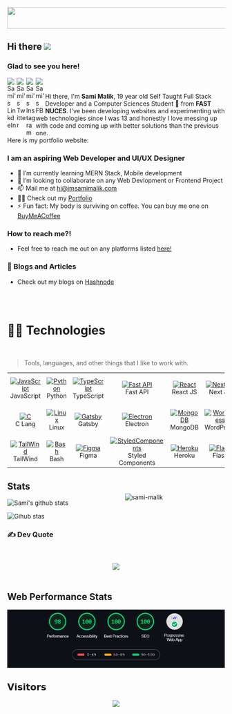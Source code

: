 
<img align="center" width="900" height="50" src="https://readme-typing-svg.herokuapp.com?font=Montserrat&color=%23FFC107&size=35&center=true&vCenter=true&lines=imsamimalik" />

<h2>Hi there <img src="https://media.giphy.com/media/hvRJCLFzcasrR4ia7z/giphy.gif" width="25px"></h2>

<h3>Glad to see you here!</h3>  

<a href="https://www.linkedin.com/in/imsamimalik" >
  <img align="left" alt="Sami's LinkdeIn" width="22px" src="https://www.iconsdb.com/icons/preview/color/FFC107/linkedin-3-xxl.png" />
</a>
<a href="https://twitter.com/imsamimalik">
  <img align="left" alt="Sami's Twitter" width="22px" src="https://www.iconsdb.com/icons/preview/color/FFC107/twitter-3-xxl.png" />
</a>
<a href="https://www.instagram.com/imsamimalik/">
  <img align="left" alt="Sami's Instagram" width="22px" src="https://www.iconsdb.com/icons/preview/color/FFC107/instagram-xxl.png" />
</a>
<a href="https://www.facebook.com/imsamimalik">
  <img align="left" alt="Sami's FB" width="22px" src="https://www.iconsdb.com/icons/preview/color/FFC107/facebook-3-xxl.png" />
</a>

<br />
<br />
Hi there, I'm <b>Sami Malik</b>, 19 year old Self Taught Full Stack Developer and a Computer Sciences Student 🚀  from <b>FAST NUCES</b>. I've been developing websites and experimenting with web technologies since I was 13 and honestly I love messing up with code and coming up with better solutions than the previous one.
<br />
Here is my portfolio website:

<h3>
    I am an aspiring Web Developer and UI/UX Designer
</h3>

- 🌱 I’m currently learning MERN Stack, Mobile development
- 👯 I’m looking to collaborate on any Web Devlopment or Frontend Project
- 📫 Mail me at hi@imsamimalik.com
- 🙆‍♂️ Check out my [Portfolio](https://imsamimalik.com/)
- ⚡ Fun fact: My body is surviving on coffee. You can buy me one on [BuyMeACoffee](https://buymeacoffee.com/imsamimalik)

<h3>How to reach me?!</h3>

- Feel free to reach me out on any platforms listed [here!](https://dev.page/imsamimalik)

<h3>
    📕 Blogs and Articles
</h3>

- Check out my blogs on [Hashnode](https://imsamimalik.me/)


\
&nbsp;

# :man_technologist: Technologies

<br>

> Tools, languages, and other things that I like to work with.

<table align="center">
  <tr>
    <td align="center" width="96">
      <a href="#imsamimalik-tech">
        <img src="https://upload.wikimedia.org/wikipedia/commons/thumb/9/99/Unofficial_JavaScript_logo_2.svg/1024px-Unofficial_JavaScript_logo_2.svg.png" width="48" height="48" alt="JavaScript" />
      </a>
      <br>JavaScript
    </td>
    <td align="center" width="96">
      <a href="#imsamimalik-tech">
        <img src="https://upload.wikimedia.org/wikipedia/commons/thumb/c/c3/Python-logo-notext.svg/1200px-Python-logo-notext.svg.png" width="48" height="48" alt="Python" />
      </a>
      <br>Python
    </td>
    <td align="center" width="96">
      <a href="#suhailakar-tech">
        <img src="https://upload.wikimedia.org/wikipedia/commons/thumb/4/4c/Typescript_logo_2020.svg/1200px-Typescript_logo_2020.svg.png" width="48" height="48" alt="TypeScript" />
      </a>
      <br>TypeScript
    </td>
     <td align="center" width="96">
      <a href="#imsamimalik-tech">
        <img src="https://fastapi.tiangolo.com/img/logo-margin/logo-teal.png" width="102" height="48" alt="Fast API" />
      </a>
      <br>Fast API
    </td>
    <td align="center" width="96">
      <a href="#imsamimalik-tech">
        <img src="https://brandlogos.net/wp-content/uploads/2020/09/react-logo.png" width="48" height="48" alt="React" />
      </a>
      <br>React JS
    </td>
    <td align="center" width="96">
      <a href="#imsamimalik-tech">
       <img src="https://raw.githubusercontent.com/samfromaway/samfromaway/master/.github/images/nextjs.png" width="48" height="48" alt="Next JS" />
      </a>
      <br>Next JS
    </td>
	<td align="center" width="96">
      <a href="#suhailakar-tech">
        <img src="https://media.zeemly.com/zeemly/product/material-ui.png" width="48" height="48" alt="Material UI" />
      </a>
      <br>Material UI
    </td>
    <td align="center" width="96">
      <a href="#imsamimalik-tech">
        <img src="https://raw.githubusercontent.com/github/explore/80688e429a7d4ef2fca1e82350fe8e3517d3494d/topics/nodejs/nodejs.png" width="48" height="48" alt="Node JS" />
      </a>
      <br>Node JS
    </td>
    <td align="center" width="96">
      <a href="#imsamimalik-tech">
        <img src="https://firebase.google.com/images/brand-guidelines/logo-logomark.png" width="48" height="48" alt="Firebase" />
      </a>
      <br>Firebase
    </td>
  </tr>
  
  <tr>
    <td align="center" width="96"> 
      <a href="#imsamimalik-tech" >
        <img src="https://img.icons8.com/color/452/c-programming.png" width="48" height="48" alt="C" />
      </a>
      <br>C Lang
    </td>
    <td align="center" width="96">
      <a href="#imsamimalik-tech" >
        <img src="https://camo.githubusercontent.com/d7574156c7a1844d3c2907bae0e76254cca759290c08e08a6ef2bd7543c8c0ca/68747470733a2f2f692e6962622e636f2f737331374b47302f63376238313133323437666563643833626439623565643562643366333464352d72656d6f766562672d707265766965772e706e67" width="48" height="48" alt="Linux" />
      </a>
      <br>Linux
    </td>
    <td align="center"  width="96">
      <a href="#imsamimalik-tech">
        <img src="https://static.cdnlogo.com/logos/g/42/gatsby.svg" width="48" height="48" alt="Gatsby" />
      </a>
      <br>Gatsby
    </td>
    <td align="center"  width="96">
      <a href="#imsamimalik-tech">
        <img src="https://upload.wikimedia.org/wikipedia/commons/thumb/9/91/Electron_Software_Framework_Logo.svg/1024px-Electron_Software_Framework_Logo.svg.png" width="48" height="48" alt="Electron" />
      </a>
      <br>Electron
    </td>
    <td align="center" width="96"> 
      <a href="#imsamimalik-tech" >
        <img src="https://i.ibb.co/QXHcMvM/58481021cef1014c0b5e494b.png" width="48" height="48" alt="Mongo DB" />
      </a>
      <br>MongoDB
    </td>
    <td align="center"  width="96">
      <a href="#imsamimalik-tech">
        <img src="https://upload.wikimedia.org/wikipedia/commons/thumb/9/98/WordPress_blue_logo.svg/480px-WordPress_blue_logo.svg.png" width="48" height="48" alt="WordPress" />
      </a>
      <br>WordPress
    </td>
    <td align="center" width="96">
      <a href="#imsamimalik-tech" >
        <img src="https://upload.wikimedia.org/wikipedia/commons/thumb/1/17/GraphQL_Logo.svg/2048px-GraphQL_Logo.svg.png" width="48" height="48" alt="GraphQL" />
      </a>
      <br>GraphQL
    </td>
    <td align="center" width="96">
      <a href="#imsamimalik-tech" >
        <img src="https://upload.wikimedia.org/wikipedia/commons/thumb/3/3f/Git_icon.svg/1200px-Git_icon.svg.png" width="48" height="48" alt="Git" />
      </a>
      <br>Git
    </td>
    <td align="center" width="96">
      <a href="#imsamimalik-tech">
       <img src="https://upload.wikimedia.org/wikipedia/commons/thumb/9/9a/Visual_Studio_Code_1.35_icon.svg/2048px-Visual_Studio_Code_1.35_icon.svg.png" width="48" height="40" alt="VS Code" />
      </a>
      <br>VS Code
    </td>
  </tr>
   <tr>
    <td align="center" width="96">
      <a href="#imsamimalik-tech">
        <img src="https://tailwindcss.com/_next/static/media/tailwindcss-mark.79614a5f61617ba49a0891494521226b.svg" width="48" height="48" alt="TailWind" />
      </a>
      <br>TailWind
    </td>
    <td align="center" width="96">
      <a href="#imsamimalik-tech">
        <img src="https://bashlogo.com/img/symbol/png/full_colored_dark.png" width="48" height="48" alt="Bash" />
      </a>
      <br>Bash
    </td>
    <td align="center" width="96">
      <a href="#imsamimalik-tech">
        <img src="https://upload.wikimedia.org/wikipedia/commons/3/33/Figma-logo.svg" width="45" height="45" alt="Figma" />
      </a>
      <br>Figma
    </td>
    <td align="center" width="96">
      <a href="#imsamimalik-tech">
        <img src="https://images.ctfassets.net/qcrphhesuv4n/6cZj9wicrfq7gQwyYy7RcI/9ec870532475e09f72bb1c7143a4564b/1_p1TndLk3UsGPBsM7qHPZIw.png?w=294&h=175&q=50&fm=png" width="48" height="48" alt="StyledComponents" />
      </a>
      <br>Styled Components
    </td>
    <td align="center" width="96">
      <a href="#suhailakar-tech">
        <img src="https://brand.heroku.com/static/media/heroku-logo-solid.ab0c1b46.svg" width="48" height="48" alt="Heroku" />
      </a>
      <br>Heroku
    </td>
    <td align="center" width="96">
      <a href="#imsamimalik-tech">
        <img src="https://iconape.com/wp-content/png_logo_vector/cib-flask.png" width="48" height="48" alt="Flask" />
      </a>
      <br>Flask
    </td>
     <td align="center" width="96"> 
      <a href="#imsamimalik-tech" >
        <img src="https://cdn.worldvectorlogo.com/logos/redux.svg" width="48" height="48" alt="Redux" />
      </a>
      <br>Redux
    </td>
          <td align="center" width="96"> 
      <a href="#imsamimalik-tech" >
        <img src="https://1000logos.net/wp-content/uploads/2020/06/Illustrator-Logo.png" width="80" height="48" alt="Illustrator" />
      </a>
      <br>Illustrator
    </td>
             <td align="center" width="96"> 
      <a href="#imsamimalik-tech" >
        <img src="https://brandeps.com/logo-download/G/Google-Cloud-logo-vector-01.svg" width="48" height="48" alt="Google Cloud" />
      </a>
      <br>G Cloud
    </td>
  </tr>
    
</table>

## Stats
<span style="	display:flex;
	align-items:center;
	justify-content:space-between;">
<img width="430px" src="https://github-readme-stats.vercel.app/api?username=imsamimalik&show_icons=true&hide_border=true" alt="Sami's github stats" />
<img align="right" style="width: 365px;transform: translateY(-13px);" src="https://github-readme-stats.vercel.app/api/top-langs/?username=imsamimalik&layout=compact" alt="sami-malik" /></span>

![Gihub stas](https://activity-graph.herokuapp.com/graph?username=imsamimalik&bg_color=22272e&color=9BE8A8&line=9BE8A8&point=40C363&area=false&hide_border=true)

### ✍️ Dev Quote
<p align="center">
	<br>
	<br>
  <img src="https://quotes-github-readme.vercel.app/api?type=vetical&theme=dark" />  
	<br>
	<br>
</p>




## Web Performance Stats

<p align="center">
    <img src="./stat.png" width="800px">
</p>

## 𝗩𝗶𝘀𝗶𝘁𝗼𝗿𝘀

<p align="center">   
  <img src="https://profile-counter.glitch.me/imsamimalik/count.svg" />  
</p>
